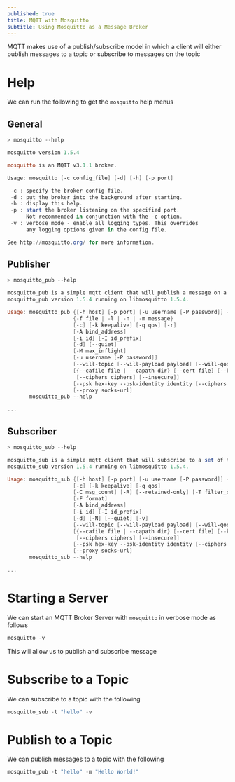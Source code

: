 ```yaml
---
published: true
title: MQTT with Mosquitto
subtitle: Using Mosquitto as a Message Broker
---
```


MQTT makes use of a publish/subscribe model in which a client will either publish messages to a topic or subscribe to messages on the topic

# Help

We can run the following to get the `mosquitto` help menus

## General

```powershell
> mosquitto --help

mosquitto version 1.5.4

mosquitto is an MQTT v3.1.1 broker.

Usage: mosquitto [-c config_file] [-d] [-h] [-p port]

 -c : specify the broker config file.
 -d : put the broker into the background after starting.
 -h : display this help.
 -p : start the broker listening on the specified port.
      Not recommended in conjunction with the -c option.
 -v : verbose mode - enable all logging types. This overrides
      any logging options given in the config file.

See http://mosquitto.org/ for more information.
```

## Publisher

```powershell
> mosquitto_pub --help

mosquitto_pub is a simple mqtt client that will publish a message on a single topic and exit.
mosquitto_pub version 1.5.4 running on libmosquitto 1.5.4.

Usage: mosquitto_pub {[-h host] [-p port] [-u username [-P password]] -t topic | -L URL}
                     {-f file | -l | -n | -m message}
                     [-c] [-k keepalive] [-q qos] [-r]
                     [-A bind_address]
                     [-i id] [-I id_prefix]
                     [-d] [--quiet]
                     [-M max_inflight]
                     [-u username [-P password]]
                     [--will-topic [--will-payload payload] [--will-qos qos] [--will-retain]]
                     [{--cafile file | --capath dir} [--cert file] [--key file]
                      [--ciphers ciphers] [--insecure]]
                     [--psk hex-key --psk-identity identity [--ciphers ciphers]]
                     [--proxy socks-url]
       mosquitto_pub --help

...
```

## Subscriber

```powershell
> mosquitto_sub --help

mosquitto_sub is a simple mqtt client that will subscribe to a set of topics and print all messages it receives.
mosquitto_sub version 1.5.4 running on libmosquitto 1.5.4.

Usage: mosquitto_sub {[-h host] [-p port] [-u username [-P password]] -t topic | -L URL [-t topic]}
                     [-c] [-k keepalive] [-q qos]
                     [-C msg_count] [-R] [--retained-only] [-T filter_out] [-U topic ...]
                     [-F format]
                     [-A bind_address]
                     [-i id] [-I id_prefix]
                     [-d] [-N] [--quiet] [-v]
                     [--will-topic [--will-payload payload] [--will-qos qos] [--will-retain]]
                     [{--cafile file | --capath dir} [--cert file] [--key file]
                      [--ciphers ciphers] [--insecure]]
                     [--psk hex-key --psk-identity identity [--ciphers ciphers]]
                     [--proxy socks-url]
       mosquitto_sub --help

...
```

# Starting a Server

We can start an MQTT Broker Server with `mosquitto` in verbose mode as follows

```powershell
mosquitto -v
```

This will allow us to publish and subscribe message

# Subscribe to a Topic

We can subscribe to a topic with the following

```powershell
mosquitto_sub -t "hello" -v
```

# Publish to a Topic

We can publish messages to a topic with the following

```powershell
mosquitto_pub -t "hello" -m "Hello World!"
```
